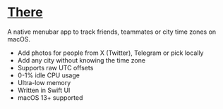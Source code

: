 # [There](https://there.pm)

A native menubar app to track friends, teammates or city time zones on macOS.

- Add photos for people from X (Twitter), Telegram or pick locally
- Add any city without knowing the time zone
- Supports raw UTC offsets
- 0-1% idle CPU usage
- Ultra-low memory
- Written in Swift UI
- macOS 13+ supported
